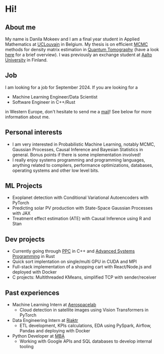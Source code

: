 # Hi!
## About me
My name is Danila Mokeev and I am a final year student in Applied Mathematics at [UCLouvain](https://uclouvain.be/fr/index.html) in Belgium.
My thesis is on efficient [MCMC](https://en.wikipedia.org/wiki/Markov_chain_Monte_Carlo) methods for density matrix estimation in [Quantum Tomography](https://en.wikipedia.org/wiki/Quantum_tomography) (have a look [here](https://arxiv.org/abs/1605.05933) for a brief overview). I was previously an exchange student at [Aalto University](https://www.aalto.fi/en) in Finland.

## Job

I am looking for a job for September 2024. If you are looking for a
- Machine Learning Engineer/Data Scientist
- Software Engineer in C++/Rust

in Western Europe, don't hesitate to send me a [mail](mailto:daniel.mokeev1@gmail.com)! 
See below for more information about me.

## Personal interests
- I am very interested in Probabilistic Machine Learning, notably MCMC, Gaussian Processes, Causal Inference and Bayesian Statistics in general. Bonus points if there is some implementation involved! 
- I really enjoy systems programming and programming languages, anything related to compilers, performance optimizations, databases, operating systems and other low level bits.


## ML Projects
- Exoplanet detection with Conditional Variational Autoencoders with PyTorch
- Predicting solar PV production with State-Space Gaussian Processes with JAX
- Treatment effect estimation (ATE) with Causal Inference using R and Stan


## Dev projects

- Currently going through [PPC](https://ppc-exercises.cs.aalto.fi/course/open2024a) in C++ and [Advanced Systems Programming](https://github.com/ls1-sys-prog-course/docs) in Rust
- Quick sort implentation on single/multi GPU in CUDA and MPI
- Full-stack implementation of a shopping cart with React/Node.js and deployed with Docker
- C projects: Multithreaded KMeans, simplified TCP with sender/receiver


## Past experiences
- Machine Learning Intern at [Aerospacelab](https://www.linkedin.com/company/aerospacelab/)
    - Cloud detection in satellite images using Vision Transformers in PyTorch
- Data Engineering Intern at [Riaktr](https://www.linkedin.com/company/riaktr/)
    - ETL development, KPIs calculations, EDA using PySpark, Airflow, Pandas and deploying with Docker
- Python Developer at [MBA](https://www.linkedin.com/company/mbamicrobelgiumapplication/)
    - Working with Google APIs and SQL databases to develop internal tooling

